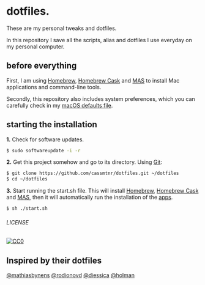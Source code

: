# dotfiles.

These are my personal tweaks and dotfiles.

In this repository I save all the scripts, alias and dotfiles I use everyday on my personal computer.

## before everything

First, I am using [Homebrew](https://brew.sh/), [Homebrew Cask](https://github.com/caskroom/homebrew-cask) and [MAS](https://github.com/mas-cli/mas) to install Mac applications and command-line tools.

Secondly, this repository also includes system preferences, which you can carefully check in my [macOS defaults file](macos/defaults).

<!-- Lastly, not every file in this repository is being directly used. Some files, such as editor settings, are here for backup purposes. -->

## starting the installation

**1.** Check for software updates.

```sh
$ sudo softwareupdate -i -r
```

**2.** Get this project somehow and go to its directory. Using [Git](http://www.git-scm.com/):

```sh
$ git clone https://github.com/cassmtnr/dotfiles.git ~/dotfiles
$ cd ~/dotfiles
```

**3.** Start running the start.sh file. This will install [Homebrew](https://brew.sh/), [Homebrew Cask](https://github.com/caskroom/homebrew-cask) and [MAS](https://github.com/mas-cli/mas), then it will automatically run the installation of the [apps](homebrew/apps).

```sh
$ sh ./start.sh
```

<!--
**4.** Install dotfiles (see [brewfile](brew/brewfile)).

```sh
$ sh ./install-dotfiles
```

**5.** Tell Git who you are.
> I prefer doing it in a separate `gitlocal` file, which is included in my `gitconfig`.

```sh
$ git config -f ~/.gitlocal user.email "{Your email}"
$ git config -f ~/.gitlocal user.name "{Your name}"
```

**6.** Tell [npm](https://www.npmjs.com/) who you are.
```sh
$ npm set init.author.name "{Your name}"
$ npm set init.author.email "{Your email}"
$ npm set init.author.url "{Your URL}"
$ npm adduser
```

# thanks
We can learn a lot about productivity just exploring the way people work every day. Personally, I got highly inspired by [Holman](https://github.com/holman), [Mathias Bynens](https://github.com/mathiasbynens/dotfiles), [Deny Dias](https://github.com/denydias/dotfiles) and [this question](http://stackoverflow.com/questions/171563/whats-in-your-zshrc).

I can't agree more with [Holman](https://github.com/holman)'s thoughts on dotfiles: [dotfiles are meant to be forked](http://zachholman.com/2010/08/dotfiles-are-meant-to-be-forked). -->

###### LICENSE

[![CC0](http://mirrors.creativecommons.org/presskit/buttons/88x31/svg/cc-zero.svg)](http://creativecommons.org/publicdomain/zero/1.0/)

## Inspired by their dotfiles

[@mathiasbynens](https://github.com/mathiasbynens/dotfiles)
[@rodionovd](https://github.com/rodionovd/dotfiles)
[@diessica](https://github.com/diessica/dotfiles)
[@holman](https://github.com/holman/dotfiles)
